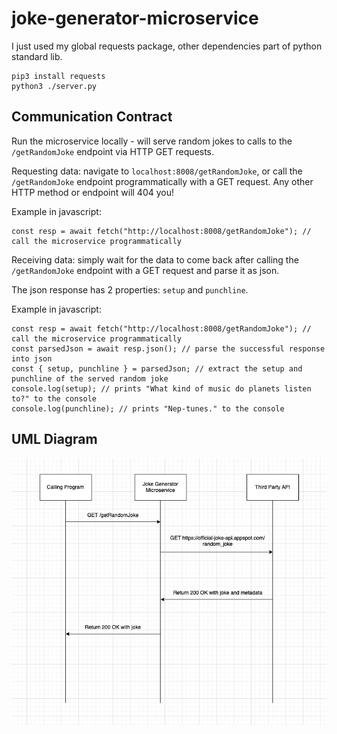 # joke-generator-microservice

I just used my global requests package, other dependencies part of python standard lib.

```
pip3 install requests
python3 ./server.py
```

## Communication Contract

Run the microservice locally - will serve random jokes to calls to the `/getRandomJoke` endpoint via HTTP GET requests. 

Requesting data: navigate to `localhost:8008/getRandomJoke`, or call the `/getRandomJoke` endpoint programmatically with a GET request. Any other HTTP method or endpoint will 404 you!

Example in javascript:

```
const resp = await fetch("http://localhost:8008/getRandomJoke"); // call the microservice programmatically
```

Receiving data: simply wait for the data to come back after calling the `/getRandomJoke` endpoint with a GET request and parse it as json.

The json response has 2 properties: `setup` and `punchline`.

Example in javascript:

```
const resp = await fetch("http://localhost:8008/getRandomJoke"); // call the microservice programmatically
const parsedJson = await resp.json(); // parse the successful response into json
const { setup, punchline } = parsedJson; // extract the setup and punchline of the served random joke
console.log(setup); // prints "What kind of music do planets listen to?" to the console
console.log(punchline); // prints "Nep-tunes." to the console
```

## UML Diagram

![uml-diagram](./UML.png)
